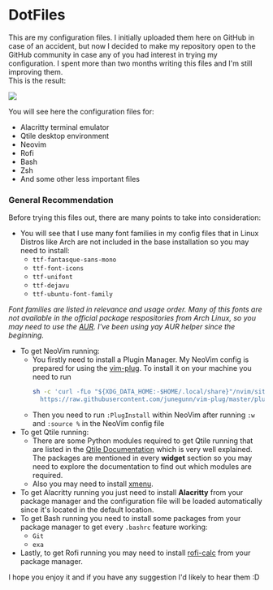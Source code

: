 # DotFiles

This are my configuration files. I initially uploaded them here on GitHub in case of an accident, but now I decided to make my repository open to the GitHub community in case any of you had interest in trying my configuration. I spent more than two months writing this files and I'm still improving them.<br />
This is the result:

![](https://github.com/TheoStanfield/dotfiles/blob/stored-images/screenshot4.png)

You will see here the configuration files for:
* Alacritty terminal emulator
* Qtile desktop environment
* Neovim
* Rofi
* Bash
* Zsh
* And some other less important files

### **General Recommendation**
Before trying this files out, there are many points to take into consideration:
* You will see that I use many font families in my config files that in Linux Distros like Arch are not included in the base installation so you may need to install:
  * <code>ttf-fantasque-sans-mono</code>
  * <code>ttf-font-icons</code>
  * <code>ttf-unifont</code>
  * <code>ttf-dejavu</code>
  * <code>ttf-ubuntu-font-family</code>
  
*Font families are listed in relevance and usage order. Many of this fonts are not available in the official package respositories from Arch Linux, so you may need to use the [AUR](https://wiki.archlinux.org/index.php/AUR_helpers). I've been using yay AUR helper since the beginning.*

* To get NeoVim running:
  * You firstly need to install a Plugin Manager. My NeoVim config is prepared for using the [vim-plug](https://github.com/junegunn/vim-plug). To install it on your machine you need to run 
    ```bash
    sh -c 'curl -fLo "${XDG_DATA_HOME:-$HOME/.local/share}"/nvim/site/autoload/plug.vim --create-dirs \
      https://raw.githubusercontent.com/junegunn/vim-plug/master/plug.vim'
      ```
  * Then you need to run <code>:PlugInstall</code> within NeoVim after running <code>:w</code> and <code>:source %</code> in the NeoVim config file
* To get Qtile running:
  * There are some Python modules required to get Qtile running that are listed in the [Qtile Documentation](http://docs.qtile.org/en/latest/) which is very well explained. The packages are mentioned in every **widget** section so you may need to explore the documentation to find out which modules are required.
  * Also you may need to install [xmenu](https://github.com/phillbush/xmenu).
* To get Alacritty running you just need to install **Alacritty** from your package manager and the configuration file will be loaded automatically since it's located in the default location.
* To get Bash running you need to install some packages from  your package manager to get every <code>.bashrc</code> feature working:
  * <code>Git</code>
  * <code>exa</code>
* Lastly, to get Rofi running you may need to install [rofi-calc](https://github.com/svenstaro/rofi-calc) from your package manager.

I hope you enjoy it and if you have any suggestion I'd likely to hear them :D
